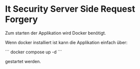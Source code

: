 # It Security Server Side Request Forgery

Zum starten der Applikation wird Docker benötigt.

Wenn docker installiert ist kann die Applikation einfach über:

´´´
docker compose up -d
´´´

gestartet werden.
